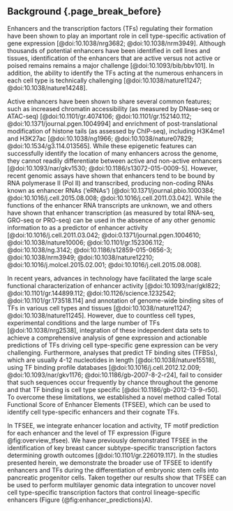 ## Background {.page_break_before}

Enhancers and the transcription factors (TFs) regulating their formation have been shown to play an important role in cell type-specific activation of gene expression [@doi:10.1038/nrg3682; @doi:10.1038/nrm3949].
Although thousands of potential enhancers have been identified in cell lines and tissues, identification of the enhancers that are active versus not active or poised remains remains a major challenge [@doi:10.1093/bib/bbv101].
In addition, the ability to identify the TFs acting at the numerous enhancers in each cell type is technically challenging [@doi:10.1038/nature11247; @doi:10.1038/nature14248].

Active enhancers have been shown to share several common features; such as increased chromatin accessibility (as measured by DNase-seq or ATAC-seq) [@doi:10.1101/gr.4074106; @doi:10.1101/gr.152140.112; @doi:10.1371/journal.pgen.1004994] and enrichment of post-translational modification of histone tails (as assessed by ChIP-seq), including H3K4me1 and H3K27ac [@doi:10.1038/ng1966; @doi:10.1038/nature07829; @doi:10.1534/g3.114.013565]. While these epigenetic features can successfully identify the location of many enhancers across the genome, they cannot readily differentiate between active and non-active enhancers [@doi:10.1093/nar/gkv1530; @doi:10.1186/s13072-015-0009-5]. However, recent genomic assays have shown that enhancers tend to be bound by RNA polymerase II (Pol II) and transcribed, producing non-coding RNAs known as enhancer RNAs (‘eRNAs’) [@doi:10.1371/journal.pbio.1000384; @doi:10.1016/j.cell.2015.08.008; @doi:10.1016/j.cell.2011.03.042].
While the functions of the enhancer RNA transcripts are unknown, we and others have shown that enhancer transcription (as measured by total RNA-seq, GRO-seq or PRO-seq) can be used in the absence of any other genomic information to as a predictor of enhancer activity [@doi:10.1016/j.cell.2011.03.042; @doi:0.1371/journal.pgen.1004610; @doi:10.1038/nature10006; @doi:10.1101/gr.152306.112; @doi:10.1038/ng.3142; @doi:10.1186/s12859-015-0656-3; @doi:10.1038/nrm3949; @doi:10.1038/nature12210; @doi:10.1016/j.molcel.2015.02.001; @doi:10.1016/j.cell.2015.08.008].

In recent years, advances in technology have facilitated the large scale functional characterization of enhancer activity [@doi:10.1093/nar/gkl822; @doi:10.1101/gr.144899.112; @doi:10.1126/science.1232542; @doi:10.1101/gr.173518.114] and annotation of genome-wide binding sites of TFs in various cell types and tissues [@doi:10.1038/nature11247; @doi:10.1038/nature11245]. However, due to countless cell types, experimental conditions and the large number of TFs [@doi:10.1038/nrg2538], integration of these independent data sets to achieve a comprehensive analysis of gene expression and actionable predictions of TFs driving cell type-specific gene expression can be very challenging. Furthermore, analyses that predict TF binding sites (TFBSs), which are usually 4-12 nucleotides in length [@doi:10.1038/nature15518], using TF binding profile databases [@doi:10.1016/j.cell.2012.12.009; @doi:10.1093/nar/gkv1176; @doi:10.1186/gb-2007-8-2-r24], fail to consider that such sequences occur frequently by chance throughout the genome and that TF binding is cell type specific [@doi:10.1186/gb-2012-13-9-r50]. To overcome these limitations, we established a novel method called Total Functional Score of Enhancer Elements (TFSEE), which can be used to identify cell type-specific enhancers and their cognate TFs.

In TFSEE, we integrate enhancer location and activity, TF motif prediction for each enhancer and the level of TF expression (Figure @fig:overview_tfsee). We have previously demonstrated TFSEE in the identification of
key breast cancer subtype-specific transcription factors determining growth outcomes [@doi:10.1101/gr.226019.117]. In the studies presented herein, we demonstrate the broader use of TFSEE to identify enhancers and TFs during the differentiation of embryonic stem cells into pancreatic progenitor cells.
Taken together our results show that TFSEE can be used to perform multilayer genomic data integration to uncover novel cell type-specific transcription factors that control lineage-specific enhancers (Figure {@fig:enhancer_predictions}A).
